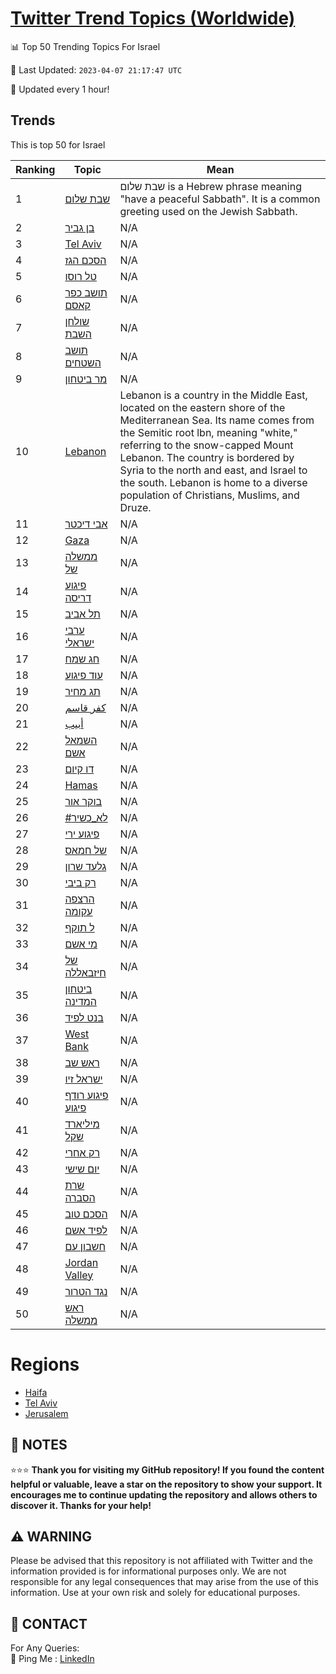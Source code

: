 [Twitter Trend Topics (Worldwide)](https://github.com/ErcinDedeoglu/Twitter-Trend-Topics)
==========


📊 Top 50 Trending Topics For Israel

📆 Last Updated: `2023-04-07 21:17:47 UTC`

🔧 Updated every 1 hour!


## Trends

This is top 50 for Israel

| Ranking | Topic | Mean |
| ------- | ------------ | ------------ |
| 1 | [שבת שלום](http://twitter.com/search?q=%d7%a9%d7%91%d7%aa+%d7%a9%d7%9c%d7%95%d7%9d) | שבת שלום is a Hebrew phrase meaning "have a peaceful Sabbath". It is a common greeting used on the Jewish Sabbath. |
| 2 | [בן גביר](http://twitter.com/search?q=%d7%91%d7%9f+%d7%92%d7%91%d7%99%d7%a8) | N/A |
| 3 | [Tel Aviv](http://twitter.com/search?q=Tel+Aviv) | N/A |
| 4 | [הסכם הגז](http://twitter.com/search?q=%d7%94%d7%a1%d7%9b%d7%9d+%d7%94%d7%92%d7%96) | N/A |
| 5 | [טל רוסו](http://twitter.com/search?q=%d7%98%d7%9c+%d7%a8%d7%95%d7%a1%d7%95) | N/A |
| 6 | [תושב כפר קאסם](http://twitter.com/search?q=%d7%aa%d7%95%d7%a9%d7%91+%d7%9b%d7%a4%d7%a8+%d7%a7%d7%90%d7%a1%d7%9d) | N/A |
| 7 | [שולחן השבת](http://twitter.com/search?q=%d7%a9%d7%95%d7%9c%d7%97%d7%9f+%d7%94%d7%a9%d7%91%d7%aa) | N/A |
| 8 | [תושב השטחים](http://twitter.com/search?q=%d7%aa%d7%95%d7%a9%d7%91+%d7%94%d7%a9%d7%98%d7%97%d7%99%d7%9d) | N/A |
| 9 | [מר ביטחון](http://twitter.com/search?q=%d7%9e%d7%a8+%d7%91%d7%99%d7%98%d7%97%d7%95%d7%9f) | N/A |
| 10 | [Lebanon](http://twitter.com/search?q=Lebanon) | Lebanon is a country in the Middle East, located on the eastern shore of the Mediterranean Sea. Its name comes from the Semitic root lbn, meaning "white," referring to the snow-capped Mount Lebanon. The country is bordered by Syria to the north and east, and Israel to the south. Lebanon is home to a diverse population of Christians, Muslims, and Druze. |
| 11 | [אבי דיכטר](http://twitter.com/search?q=%d7%90%d7%91%d7%99+%d7%93%d7%99%d7%9b%d7%98%d7%a8) | N/A |
| 12 | [Gaza](http://twitter.com/search?q=Gaza) | N/A |
| 13 | [ממשלה של](http://twitter.com/search?q=%d7%9e%d7%9e%d7%a9%d7%9c%d7%94+%d7%a9%d7%9c) | N/A |
| 14 | [פיגוע דריסה](http://twitter.com/search?q=%d7%a4%d7%99%d7%92%d7%95%d7%a2+%d7%93%d7%a8%d7%99%d7%a1%d7%94) | N/A |
| 15 | [תל אביב](http://twitter.com/search?q=%d7%aa%d7%9c+%d7%90%d7%91%d7%99%d7%91) | N/A |
| 16 | [ערבי ישראלי](http://twitter.com/search?q=%d7%a2%d7%a8%d7%91%d7%99+%d7%99%d7%a9%d7%a8%d7%90%d7%9c%d7%99) | N/A |
| 17 | [חג שמח](http://twitter.com/search?q=%d7%97%d7%92+%d7%a9%d7%9e%d7%97) | N/A |
| 18 | [עוד פיגוע](http://twitter.com/search?q=%d7%a2%d7%95%d7%93+%d7%a4%d7%99%d7%92%d7%95%d7%a2) | N/A |
| 19 | [תג מחיר](http://twitter.com/search?q=%d7%aa%d7%92+%d7%9e%d7%97%d7%99%d7%a8) | N/A |
| 20 | [كفر قاسم](http://twitter.com/search?q=%d9%83%d9%81%d8%b1+%d9%82%d8%a7%d8%b3%d9%85) | N/A |
| 21 | [أبيب](http://twitter.com/search?q=%d8%a3%d8%a8%d9%8a%d8%a8) | N/A |
| 22 | [השמאל אשם](http://twitter.com/search?q=%d7%94%d7%a9%d7%9e%d7%90%d7%9c+%d7%90%d7%a9%d7%9d) | N/A |
| 23 | [דו קיום](http://twitter.com/search?q=%d7%93%d7%95+%d7%a7%d7%99%d7%95%d7%9d) | N/A |
| 24 | [Hamas](http://twitter.com/search?q=Hamas) | N/A |
| 25 | [בוקר אור](http://twitter.com/search?q=%d7%91%d7%95%d7%a7%d7%a8+%d7%90%d7%95%d7%a8) | N/A |
| 26 | [#לא_כשיר](http://twitter.com/search?q=%23%d7%9c%d7%90_%d7%9b%d7%a9%d7%99%d7%a8) | N/A |
| 27 | [פיגוע ירי](http://twitter.com/search?q=%d7%a4%d7%99%d7%92%d7%95%d7%a2+%d7%99%d7%a8%d7%99) | N/A |
| 28 | [של חמאס](http://twitter.com/search?q=%d7%a9%d7%9c+%d7%97%d7%9e%d7%90%d7%a1) | N/A |
| 29 | [גלעד שרון](http://twitter.com/search?q=%d7%92%d7%9c%d7%a2%d7%93+%d7%a9%d7%a8%d7%95%d7%9f) | N/A |
| 30 | [רק ביבי](http://twitter.com/search?q=%d7%a8%d7%a7+%d7%91%d7%99%d7%91%d7%99) | N/A |
| 31 | [הרצפה עקומה](http://twitter.com/search?q=%d7%94%d7%a8%d7%a6%d7%a4%d7%94+%d7%a2%d7%a7%d7%95%d7%9e%d7%94) | N/A |
| 32 | [ל תוקף](http://twitter.com/search?q=%d7%9c+%d7%aa%d7%95%d7%a7%d7%a3) | N/A |
| 33 | [מי אשם](http://twitter.com/search?q=%d7%9e%d7%99+%d7%90%d7%a9%d7%9d) | N/A |
| 34 | [של חיזבאללה](http://twitter.com/search?q=%d7%a9%d7%9c+%d7%97%d7%99%d7%96%d7%91%d7%90%d7%9c%d7%9c%d7%94) | N/A |
| 35 | [ביטחון המדינה](http://twitter.com/search?q=%d7%91%d7%99%d7%98%d7%97%d7%95%d7%9f+%d7%94%d7%9e%d7%93%d7%99%d7%a0%d7%94) | N/A |
| 36 | [בנט לפיד](http://twitter.com/search?q=%d7%91%d7%a0%d7%98+%d7%9c%d7%a4%d7%99%d7%93) | N/A |
| 37 | [West Bank](http://twitter.com/search?q=West+Bank) | N/A |
| 38 | [ראש שב](http://twitter.com/search?q=%d7%a8%d7%90%d7%a9+%d7%a9%d7%91) | N/A |
| 39 | [ישראל זיו](http://twitter.com/search?q=%d7%99%d7%a9%d7%a8%d7%90%d7%9c+%d7%96%d7%99%d7%95) | N/A |
| 40 | [פיגוע רודף פיגוע](http://twitter.com/search?q=%d7%a4%d7%99%d7%92%d7%95%d7%a2+%d7%a8%d7%95%d7%93%d7%a3+%d7%a4%d7%99%d7%92%d7%95%d7%a2) | N/A |
| 41 | [מיליארד שקל](http://twitter.com/search?q=%d7%9e%d7%99%d7%9c%d7%99%d7%90%d7%a8%d7%93+%d7%a9%d7%a7%d7%9c) | N/A |
| 42 | [רק אחרי](http://twitter.com/search?q=%d7%a8%d7%a7+%d7%90%d7%97%d7%a8%d7%99) | N/A |
| 43 | [יום שישי](http://twitter.com/search?q=%d7%99%d7%95%d7%9d+%d7%a9%d7%99%d7%a9%d7%99) | N/A |
| 44 | [שרת הסברה](http://twitter.com/search?q=%d7%a9%d7%a8%d7%aa+%d7%94%d7%a1%d7%91%d7%a8%d7%94) | N/A |
| 45 | [הסכם טוב](http://twitter.com/search?q=%d7%94%d7%a1%d7%9b%d7%9d+%d7%98%d7%95%d7%91) | N/A |
| 46 | [לפיד אשם](http://twitter.com/search?q=%d7%9c%d7%a4%d7%99%d7%93+%d7%90%d7%a9%d7%9d) | N/A |
| 47 | [חשבון עם](http://twitter.com/search?q=%d7%97%d7%a9%d7%91%d7%95%d7%9f+%d7%a2%d7%9d) | N/A |
| 48 | [Jordan Valley](http://twitter.com/search?q=Jordan+Valley) | N/A |
| 49 | [נגד הטרור](http://twitter.com/search?q=%d7%a0%d7%92%d7%93+%d7%94%d7%98%d7%a8%d7%95%d7%a8) | N/A |
| 50 | [ראש ממשלה](http://twitter.com/search?q=%d7%a8%d7%90%d7%a9+%d7%9e%d7%9e%d7%a9%d7%9c%d7%94) | N/A |



# Regions

* [Haifa](</Israel/Haifa.md>)
* [Tel Aviv](</Israel/Tel Aviv.md>)
* [Jerusalem](</Israel/Jerusalem.md>)



## 📝 NOTES

⭐⭐⭐ **Thank you for visiting my GitHub repository! If you found the content helpful or valuable, leave a star on the repository to show your support. It encourages me to continue updating the repository and allows others to discover it. Thanks for your help!**


## ⚠️ WARNING

Please be advised that this repository is not affiliated with Twitter and the information provided is for informational purposes only. We are not responsible for any legal consequences that may arise from the use of this information. Use at your own risk and solely for educational purposes.


## 📨 CONTACT

 For Any Queries:  
            🏓 Ping Me : [LinkedIn](https://www.linkedin.com/in/ercindedeoglu/)
